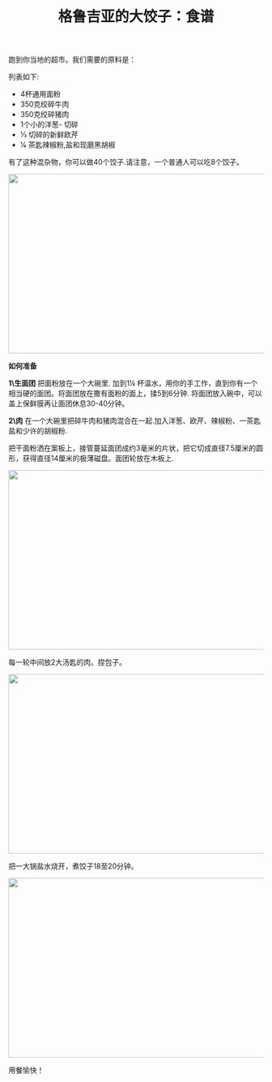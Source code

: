 ﻿---
language: zh
url: blog/georgia/post-4
template: blog_post
post_id: 4
title: 格鲁吉亚的大饺子：食谱
name: 格鲁吉亚的大饺子：食谱
category_id: 1
date_created: "2018-05-14 18:53:53"
date_posted: "2018-05-14 18:53:53"
---
跑到你当地的超市。我们需要的原料是：

列表如下:

* 4杯通用面粉
* 350克绞碎牛肉
* 350克绞碎猪肉
* 1个小的洋葱\- 切碎
* 1⁄3 切碎的新鲜欧芹
* 1⁄4 茶匙辣椒粉,盐和现磨黑胡椒

有了这种混杂物，你可以做40个饺子.请注意，一个普通人可以吃8个饺子。

<p style="text-align: center">
<img alt="" src="/library/blog/khinkali-part-4.jpg" style="width: 530px; height: 354px;">
</p>

**如何准备**

**1\生面团**
把面粉放在一个大碗里. 加到1¼ 杯温水，用你的手工作，直到你有一个相当硬的面团。将面团放在撒有面粉的面上，揉5到6分钟. 将面团放入碗中，可以盖上保鲜膜再让面团休息30-40分钟。

**2\肉**
在一个大碗里把碎牛肉和猪肉混合在一起.加入洋葱、欧芹、辣椒粉、一茶匙盐和少许的胡椒粉. 



把干面粉洒在案板上，接管蔓延面团成约3毫米的片状，把它切成直径7.5厘米的圆形，获得直径14厘米的极薄磁盘。面团轮放在木板上.

<p style="text-align: center">
<img alt="" src="/library/blog/khinkali-part-1.jpg" style="width: 530px; height: 354px;">
</p>

每一轮中间放2大汤匙的肉。捏包子。

<p style="text-align: center">
<img alt="" src="/library/blog/khinkali-part-2.jpg" style="width: 530px; height: 354px;">
</p>

把一大锅盐水烧开，煮饺子18至20分钟。

<p style="text-align: center">
<img alt="" src="/library/blog/khinkali-part-3.jpg" style="width: 530px; height: 354px;">
</p>

 用餐愉快！ 

